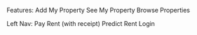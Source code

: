 Features:
Add My Property
See My Property
Browse Properties

Left Nav:
Pay Rent (with receipt)
Predict Rent
Login
